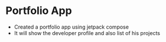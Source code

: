 # Portfolio App
- Created a portfolio app using jetpack compose
- It will show the developer profile and also list of his projects 
